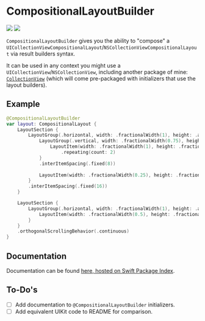 # CompositionalLayoutBuilder

[![](https://img.shields.io/endpoint?url=https%3A%2F%2Fswiftpackageindex.com%2Fapi%2Fpackages%2Fedonv%2FCompositionalLayoutBuilder%2Fbadge%3Ftype%3Dswift-versions)](https://swiftpackageindex.com/edonv/CompositionalLayoutBuilder)
[![](https://img.shields.io/endpoint?url=https%3A%2F%2Fswiftpackageindex.com%2Fapi%2Fpackages%2Fedonv%2FCompositionalLayoutBuilder%2Fbadge%3Ftype%3Dplatforms)](https://swiftpackageindex.com/edonv/CompositionalLayoutBuilder)

`CompositionalLayoutBuilder` gives you the ability to "compose" a `UICollectionViewCompositionalLayout`/`NSCollectionViewCompositionalLayout` via result builders syntax.

It can be used in any context you might use a `UICollectionView`/`NSCollectionView`, including another package of mine: [`CollectionView`](https://github.com/edonv/CollectionView) (which will come pre-packaged with initializers that use the layout builders).

## Example

```swift
@CompositionalLayoutBuilder
var layout: CompositionalLayout {
    LayoutSection {
        LayoutGroup(.horizontal, width: .fractionalWidth(1), height: .absolute(200)) {
            LayoutGroup(.vertical, width: .fractionalWidth(0.75), height: .fractionalHeight(1)) {
                LayoutItem(width: .fractionalWidth(1), height: .fractionalHeight(0.5))
                    .repeating(count: 2)
            }
            .interItemSpacing(.fixed(8))
            
            LayoutItem(width: .fractionalWidth(0.25), height: .fractionalHeight(1))
        }
        .interItemSpacing(.fixed(16))
    }

    LayoutSection {
        LayoutGroup(.horizontal, width: .fractionalWidth(1), height: .absolute(100)) {
            LayoutItem(width: .fractionalWidth(0.5), height: .fractionalHeight(1))
        }
    }
    .orthogonalScrollingBehavior(.continuous)
}
```

## Documentation

Documentation can be found [here, hosted on Swift Package Index](https://swiftpackageindex.com/edonv/CompositionalLayoutBuilder//documentation/compositionallayoutbuilder).

## To-Do's

- [ ] Add documentation to `@CompositionalLayoutBuilder` initializers.
- [ ] Add equivalent UIKit code to README for comparison.
